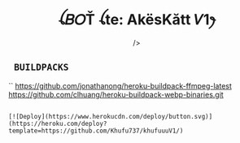 

<h1 align="center">ꪶ𝐵𝑂Ť ꪶte: AkësKătt 𝑉1ꫂ<br></h1>
<p align="center"> />
</p>

## ` BUILDPACKS`

``
https://github.com/jonathanong/heroku-buildpack-ffmpeg-latest
https://github.com/clhuang/heroku-buildpack-webp-binaries.git
```

[![Deploy](https://www.herokucdn.com/deploy/button.svg)](https://heroku.com/deploy?template=https://github.com/Khufu737/khufuuuV1/)
